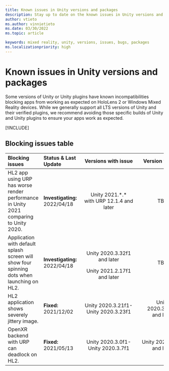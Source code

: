 ```yaml
---
title: Known issues in Unity versions and packages
description: Stay up to date on the known issues in Unity versions and packages.
author: vtieto
ms.author: vinnietieto
ms.date: 03/30/2022
ms.topic: article

keywords: mixed reality, unity, versions, issues, bugs, packages
ms.localizationpriority: high
---
```


# Known issues in Unity versions and packages

Some versions of Unity or Unity plugins have known incompatibilities blocking apps from working as expected on HoloLens 2 or Windows Mixed Reality devices.  While we generally support all LTS versions of Unity and their verified plugins, we recommend avoiding those specific builds of Unity and Unity plugins to ensure your apps work as expected.

[!INCLUDE[](includes/xr/recommended-version.md)]

## Blocking issues table

<!-- When updating this table, BE SURE TO ALSO UPDATE /develop/unity/includes/xr/recommended-version.md! -->

| Blocking issues | Status & Last Update | &nbsp;&nbsp;Versions&nbsp;with&nbsp;issue&nbsp;&nbsp; | &nbsp;&nbsp;Version&nbsp;with&nbsp;fix&nbsp;&nbsp; |
| :----------- | :----- | :--------------: | :--------------: |
| HL2 app using URP has worse render performance in Unity 2021 comparing to Unity 2020. | **Investigating:**<br />2022/04/18 | Unity 2021.\*.\* <br/> with URP 12.1.4 and later | TBD |
| Application with default splash screen will show four spinning dots when launching on HL2. | **Investigating:**<br />2022/04/18 | <p>Unity 2020.3.32f1 and later</p>Unity 2021.2.17f1 and later | TBD |
| HL2 application shows severely jittery image. | **Fixed:**<br />2021/12/02 | Unity 2020.3.21f1-<br />Unity 2020.3.23f1 | Unity 2020.3.24f1<br /> and later |
| OpenXR backend with URP can deadlock on HL2. | **Fixed:**<br />2021/05/13 | Unity 2020.3.0f1-<br />Unity 2020.3.7f1 | Unity 2020.3.8f1<br /> and later |